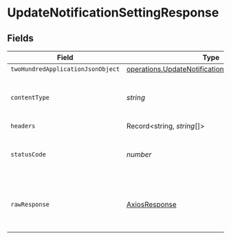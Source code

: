 # UpdateNotificationSettingResponse


## Fields

| Field                                                                                                                       | Type                                                                                                                        | Required                                                                                                                    | Description                                                                                                                 |
| --------------------------------------------------------------------------------------------------------------------------- | --------------------------------------------------------------------------------------------------------------------------- | --------------------------------------------------------------------------------------------------------------------------- | --------------------------------------------------------------------------------------------------------------------------- |
| `twoHundredApplicationJsonObject`                                                                                           | [operations.UpdateNotificationSettingResponseBody](../../../sdk/models/operations/updatenotificationsettingresponsebody.md) | :heavy_minus_sign:                                                                                                          | OK                                                                                                                          |
| `contentType`                                                                                                               | *string*                                                                                                                    | :heavy_check_mark:                                                                                                          | HTTP response content type for this operation                                                                               |
| `headers`                                                                                                                   | Record<string, *string*[]>                                                                                                  | :heavy_minus_sign:                                                                                                          | N/A                                                                                                                         |
| `statusCode`                                                                                                                | *number*                                                                                                                    | :heavy_check_mark:                                                                                                          | HTTP response status code for this operation                                                                                |
| `rawResponse`                                                                                                               | [AxiosResponse](https://axios-http.com/docs/res_schema)                                                                     | :heavy_minus_sign:                                                                                                          | Raw HTTP response; suitable for custom response parsing                                                                     |